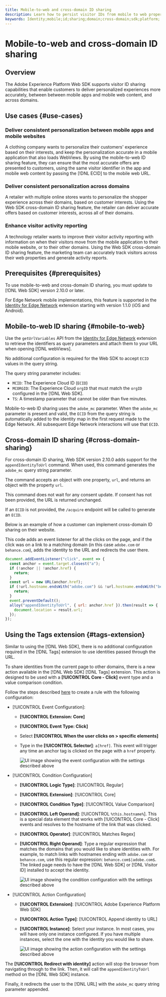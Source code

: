 ```yaml
---
title: Mobile-to-web and cross-domain ID sharing
description: Learn how to persist visitor IDs from mobile to web properties and across domains
keywords: Identity;mobile;id;sharing;domain;cross-domain;sdk;platform;
---
```


# Mobile-to-web and cross-domain ID sharing

## Overview

The Adobe Experience Platform Web SDK supports visitor ID sharing capabilities that enable customers to deliver personalized experiences more accurately, between between mobile apps and mobile web content, and across domains.

## Use cases {#use-cases}

### Deliver consistent personalization between mobile apps and mobile websites

A clothing company wants to personalize their customers' experience based on their interests, and keep the personalization accurate in a mobile application that also loads WebViews. By using the mobile-to-web ID sharing feature, they can ensure that the most accurate offers are presented to customers, using the same visitor identifier in the app and mobile web content by passing the [!DNL ECID] to the mobile web URL.

### Deliver consistent personalization across domains

A retailer with multiple online stores wants to personalize the shopper experience across their domains, based on customer interests. Using the Web SDK cross-domain ID sharing feature, the retailer can deliver accurate offers based on customer interests, across all of their domains.

### Enhance visitor activity reporting

A technology retailer wants to improve their visitor activity reporting with information on when their visitors move from the mobile application to their mobile website, or to their other domains. Using the Web SDK cross-domain ID sharing feature, the marketing team can accurately track visitors across their web properties and generate activity reports.

## Prerequisites {#prerequisites}

To use mobile-to-web and cross-domain ID sharing, you must update to [!DNL Web SDK] version 2.10.0 or later.

For Edge Network mobile implementations, this feature is supported in the [Identity for Edge Network](https://aep-sdks.gitbook.io/docs/foundation-extensions/identity-for-edge-network) extension starting with version 1.1.0 (iOS and Android).

## Mobile-to-web ID sharing {#mobile-to-web}

Use the `getUrlVariables` API from the [Identity for Edge Network](https://aep-sdks.gitbook.io/docs/foundation-extensions/identity-for-edge-network) extension to retrieve the identifiers as query parameters and attach them to your URL when opening [!DNL webViews].

No additional configuration is required for the Web SDK to accept `ECID` values in the query string. 

The query string parameter includes:

* `MCID`: The Experience Cloud ID (`ECID`)
* `MCORGID`: The Experience Cloud `orgID` that must match the `orgID` configured in the [!DNL Web SDK].
* `TS`: A timestamp parameter that cannot be older than five minutes.


Mobile-to-web ID sharing uses the `adobe_mc` parameter. When the `adobe_mc` parameter is present and valid, the `ECID` from the query string is automatically added to the identity map in the first request made to the Edge Network. All subsequent Edge Network interactions will use that `ECID`.

## Cross-domain ID sharing {#cross-domain-sharing}

For cross-domain ID sharing, Web SDK version 2.10.0 adds support for the `appendIdentityToUrl` command. When used, this command generates the `adobe_mc` query string parameter.

The command accepts an object with one property, `url`, and returns an object with the property `url`.

This command does not wait for any consent update. If consent has not been provided, the URL is returned unchanged.

If an `ECID` is not provided, the `/acquire` endpoint will be called to generate an `ECID`.

Below is an example of how a customer can implement cross-domain ID sharing on their website. 

This code adds an event listener for all the clicks on the page, and if the click was on a link to a matching domain (in this case `adobe.com` or `behance.com`), adds the identity to the URL and redirects the user there.

```js
document.addEventListener("click", event => {
  const anchor = event.target.closest("a");
  if (!anchor || !anchor.href) {
    return;
  }
  const url = new URL(anchor.href);
  if (!url.hostname.endsWith("adobe.com") && !url.hostname.endsWith("behance.com")) {
    return;
  }
  event.preventDefault();
  alloy("appendIdentityToUrl", { url: anchor.href }).then(result => {
    document.location = result.url;
  });
});
```

## Using the Tags extension {#tags-extension}

Similar to using the [!DNL Web SDK], there is no additional configuration required in the [!DNL Tags] extension to use identities passed through the URL.

To share identities from the current page to other domains, there is a  new action available in the [!DNL Web SDK] [!DNL Tags] extension. This action is designed to be used with a **[!UICONTROL Core - Click]** event type and a value comparison condition.

Follow the steps described [here](../../tags/ui/managing-resources/rules.md) to create a rule with the following configuration:

* [!UICONTROL Event Configuration]:
  * **[!UICONTROL Extension: Core]**
  * **[!UICONTROL Event Type: Click]**
  * Select **[!UICONTROL When the user clicks on > specific elements]**
  * Type in the **[!UICONTROL Selector]**: `a[href]`. This event will trigger any time an anchor tag is clicked on the page with a `href` property.

    ![UI image showing the event configuration with the settings described above](assets/id-sharing-event-configuration.png)

* [!UICONTROL Condition Configuration]
  * **[!UICONTROL Logic Type]**: [!UICONTROL Regular]
  * **[!UICONTROL Extension]**: [!UICONTROL Core]
  * **[!UICONTROL Condition Type]**: [!UICONTROL Value Comparison]
  * **[!UICONTROL Left Operand]**: [!UICONTROL `%this.hostname%`]. This is a special data element that works with [!UICONTROL Core - Click] events and resolves to the hostname of the link that was clicked. 
  * **[!UICONTROL Operator]**: [!UICONTROL Matches Regex]
  * **[!UICONTROL Right Operand]**: Type a regular expression that matches the domains that you would like to share identities with. For example, to match links with hostnames ending with `adobe.com` or `behance.com`, use this regular expression: `behance.com$|adobe.com$`. The linked page needs to have the [!DNL Web SDK] or [!DNL Visitor ID] installed to accept the identity.

    ![UI image showing the condition configuration with the settings described above](assets/id-sharing-condition-configuration.png)

* [!UICONTROL Action Configuration]
  * **[!UICONTROL Extension]**: [!UICONTROL Adobe Experience Platform Web SDK]
  * **[!UICONTROL Action Type]**: [!UICONTROL Append identity to URL]
  * **[!UICONTROL Instance]**: Select your instance. In most cases, you will have only one instance configured. If you have multiple instances, select the one with the identity you would like to share.

    ![UI image showing the action configuration with the settings described above](assets/id-sharing-action-configuration.png)

The **[!UICONTROL Redirect with identity]** action will stop the browser from navigating through to the link. Then, it will call the `appendIdentityToUrl` method on the [!DNL Web SDK] instance.

Finally, it redirects the user to the [!DNL URL] with the `adobe_mc` query string parameter appended.
